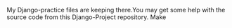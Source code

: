 My Django-practice files are keeping there.You may get some help with the source code from this Django-Project repository.
Make

